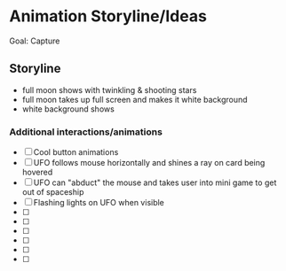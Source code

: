 
# Animation Storyline/Ideas

Goal: Capture

## Storyline

- full moon shows with twinkling & shooting stars
- full moon takes up full screen and makes it white background
- white background shows



### Additional interactions/animations

- [ ] Cool button animations
- [ ] UFO follows mouse horizontally and shines a ray on card being hovered
- [ ] UFO can "abduct" the mouse and takes user into mini game to get out of spaceship
- [ ] Flashing lights on UFO when visible
- [ ] 
- [ ] 
- [ ] 
- [ ] 
- [ ] 
- [ ] 